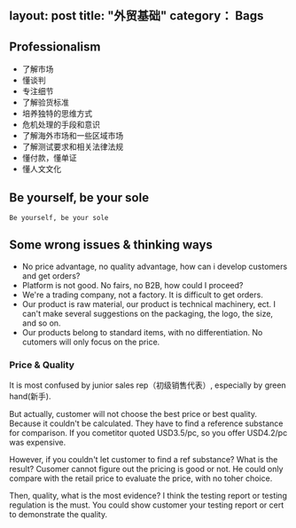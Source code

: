 layout: post
title: "外贸基础"
category： Bags
---

## Professionalism

- 了解市场
- 懂谈判
- 专注细节
- 了解验货标准
- 培养独特的思维方式
- 危机处理的手段和意识
- 了解海外市场和一些区域市场
- 了解测试要求和相关法律法规
- 懂付款，懂单证
- 懂人文文化

## Be yourself, be your sole

    Be yourself, be your sole

## Some wrong issues & thinking ways

- No price advantage, no quality advantage, how can i develop customers and get orders?
- Platform is not good. No fairs, no B2B, how could I proceed?
- We're a trading company, not a factory. It is difficult to get orders.
- Our product is raw material, our product is technical machinery, ect. I can't make several suggestions on the packaging, the logo, the size, and so on.
- Our products belong to standard items, with no differentiation. No cutomers will only focus on the price.

### Price & Quality

It is most confused by junior sales rep（初级销售代表）, especially by green hand(新手).

But actually, customer will not choose the best price or best quality. Because it couldn't be calculated. They have to find a reference substance for comparison. If you cometitor quoted USD3.5/pc, so you offer USD4.2/pc was expensive.

However, if you couldn't let customer to find a ref substance? What is the result? Cusomer cannot figure out the pricing is good or not. He could only compare with the retail price to evaluate the price, with no toher choice.

Then, quality, what is the most evidence? I think the testing report or testing regulation is the must. You could show customer your testing report or cert to demonstrate the quality.


